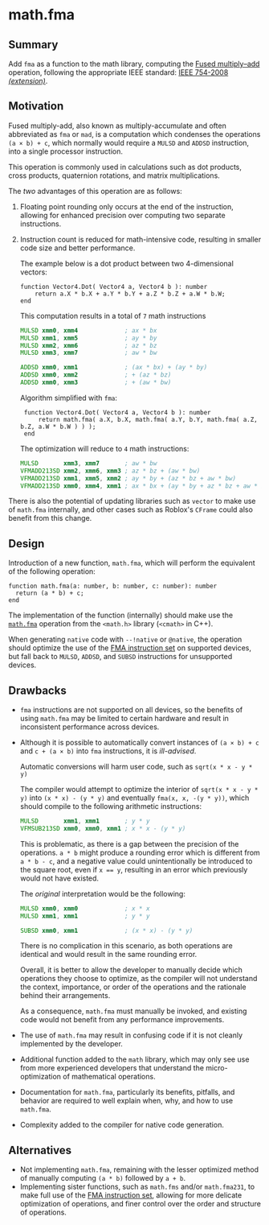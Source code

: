 # math.fma

## Summary

Add `fma` as a function to the math library, computing the [Fused multiply–add](https://en.wikipedia.org/wiki/Multiply%E2%80%93accumulate_operation#Fused_multiply%E2%80%93add) operation, following the appropriate IEEE standard: [IEEE 754-2008](https://ieeexplore.ieee.org/document/4610935) *[(extension)](https://ieeexplore.ieee.org/document/5487502)*.

## Motivation

Fused multiply-add, also known as multiply-accumulate and often abbreviated as `fma` or `mad`, is a computation which condenses the operations `(a × b) + c`, which normally would require a `MULSD` and `ADDSD` instruction, into a single processor instruction.

This operation is commonly used in calculations such as dot products, cross products, quaternion rotations, and matrix multiplications.

The *two* advantages of this operation are as follows:
1. Floating point rounding only occurs at the end of the instruction, allowing for enhanced precision over computing two separate instructions.
2. Instruction count is reduced for math-intensive code, resulting in smaller code size and better performance.

   The example below is a dot product between two 4-dimensional vectors:

   ```luau
   function Vector4.Dot( Vector4 a, Vector4 b ): number
       return a.X * b.X + a.Y * b.Y + a.Z * b.Z + a.W * b.W;
   end
   ```

   This computation results in a total of `7` math instructions
     ```asm
     MULSD xmm0, xmm4             ; ax * bx
     MULSD xmm1, xmm5             ; ay * by
     MULSD xmm2, xmm6             ; az * bz
     MULSD xmm3, xmm7             ; aw * bw
  
     ADDSD xmm0, xmm1             ; (ax * bx) + (ay * by)
     ADDSD xmm0, xmm2             ; + (az * bz)
     ADDSD xmm0, xmm3             ; + (aw * bw)
     ```
   Algorithm simplified with `fma`:
     ```luau
      function Vector4.Dot( Vector4 a, Vector4 b ): number
          return math.fma( a.X, b.X, math.fma( a.Y, b.Y, math.fma( a.Z, b.Z, a.W * b.W ) ) );
      end
     ```
   The optimization will reduce to `4` math instructions:
     ```asm
     MULSD       xmm3, xmm7       ; aw * bw
     VFMADD213SD xmm2, xmm6, xmm3 ; az * bz + (aw * bw)
     VFMADD213SD xmm1, xmm5, xmm2 ; ay * by + (az * bz + aw * bw)
     VFMADD213SD xmm0, xmm4, xmm1 ; ax * bx + (ay * by + az * bz + aw * bw)
     ```  

There is also the potential of updating libraries such as `vector` to make use of `math.fma` internally, and other cases such as Roblox's `CFrame` could also benefit from this change.

## Design

Introduction of a new function, `math.fma`, which will perform the equivalent of the following operation:
```luau
function math.fma(a: number, b: number, c: number): number
  return (a * b) + c;
end
```

The implementation of the function (internally) should make use the [`math.fma`](https://en.cppreference.com/w/c/numeric/math/fma) operation from the `<math.h>` library (`<cmath>` in C++).

When generating `native` code with `--!native` or `@native`, the operation should optimize the use of the [FMA instruction set](https://en.wikipedia.org/wiki/FMA_instruction_set) on supported devices, but fall back to `MULSD`, `ADDSD`, and `SUBSD` instructions for unsupported devices.

## Drawbacks

- `fma` instructions are not supported on all devices, so the benefits of using `math.fma` may be limited to certain hardware and result in inconsistent performance across devices.
- Although it is possible to automatically convert instances of `(a × b) + c` and `c + (a × b)` into `fma` instructions, it is *ill-advised*.

  Automatic conversions will harm user code, such as `sqrt(x * x - y * y)`
  
  The compiler would attempt to optimize the interior of `sqrt(x * x - y * y)` into `(x * x) - (y * y)` and eventually `fma(x, x, -(y * y))`, which should compile to the following arithmetic instructions:
    ```asm
    MULSD       xmm1, xmm1       ; y * y
    VFMSUB213SD xmm0, xmm0, xmm1 ; x * x - (y * y)
    ```

  This is problematic, as there is a gap between the precision of the operations. `a * b` might produce a rounding error which is different from `a * b - c`, and a negative value could unintentionally be introduced to the square root, even if `x == y`, resulting in an error which previously would not have existed.

  The *original* interpretation would be the following:
    ```asm
    MULSD xmm0, xmm0             ; x * x
    MULSD xmm1, xmm1             ; y * y

    SUBSD xmm0, xmm1             ; (x * x) - (y * y)
    ```

  There is no complication in this scenario, as both operations are identical and would result in the same rounding error.

  Overall, it is better to allow the developer to manually decide which operations they choose to optimize, as the compiler will not understand the context, importance, or order of the operations and the rationale behind their arrangements.

  As a consequence, `math.fma` must manually be invoked, and existing code would not benefit from any performance improvements.

- The use of `math.fma` may result in confusing code if it is not cleanly implemented by the developer.
- Additional function added to the `math` library, which may only see use from more experienced developers that understand the micro-optimization of mathematical operations.
- Documentation for `math.fma`, particularly its benefits, pitfalls, and behavior are required to well explain when, why, and how to use `math.fma`.
- Complexity added to the compiler for native code generation.

## Alternatives

- Not implementing `math.fma`, remaining with the lesser optimized method of manually computing `(a * b)` followed by `a + b`.
- Implementing sister functions, such as `math.fms` and/or `math.fma231`, to make full use of the [FMA instruction set](https://en.wikipedia.org/wiki/FMA_instruction_set), allowing for more delicate optimization of operations, and finer control over the order and structure of operations.
